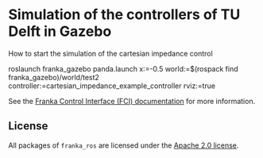 # Simulation of the controllers of TU Delft in Gazebo

How to start the simulation of the cartesian impedance control


roslaunch franka_gazebo panda.launch x:=-0.5     world:=$(rospack find franka_gazebo)/world/test2     controller:=cartesian_impedance_example_controller     rviz:=true







See the [Franka Control Interface (FCI) documentation][fci-docs] for more information.




## License

All packages of `franka_ros` are licensed under the [Apache 2.0 license][apache-2.0].

[apache-2.0]: https://www.apache.org/licenses/LICENSE-2.0.html
[fci-docs]: https://frankaemika.github.io/docs
